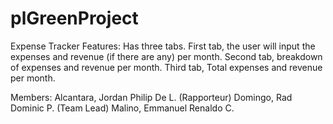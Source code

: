 # plGreenProject

Expense Tracker
Features:  Has three tabs. First tab, the user will input the expenses and revenue (if there are any) per month. Second tab, breakdown of expenses and revenue per month. Third tab, Total expenses and revenue per month.

Members:
Alcantara, Jordan Philip De L. (Rapporteur)
Domingo, Rad Dominic P. (Team Lead)
Malino, Emmanuel Renaldo C.
